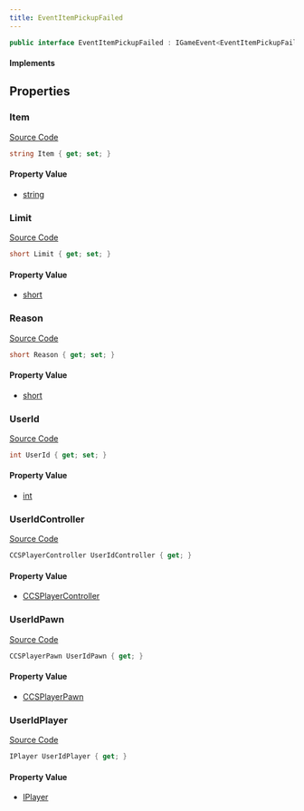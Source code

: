 ```yaml
---
title: EventItemPickupFailed
---
```


```csharp
public interface EventItemPickupFailed : IGameEvent<EventItemPickupFailed>
```

#### Implements

## Properties

### Item

[Source Code](https://github.com/swiftly-solution/swiftlys2/blob/main/managed/src/SwiftlyS2.Generated/GameEvents/Interfaces/EventItemPickupFailed.cs#L42)

```csharp
string Item { get; set; }
```

#### Property Value

- [string](https://learn.microsoft.com/dotnet/api/system.string)

### Limit

[Source Code](https://github.com/swiftly-solution/swiftlys2/blob/main/managed/src/SwiftlyS2.Generated/GameEvents/Interfaces/EventItemPickupFailed.cs#L52)

```csharp
short Limit { get; set; }
```

#### Property Value

- [short](https://learn.microsoft.com/dotnet/api/system.int16)

### Reason

[Source Code](https://github.com/swiftly-solution/swiftlys2/blob/main/managed/src/SwiftlyS2.Generated/GameEvents/Interfaces/EventItemPickupFailed.cs#L47)

```csharp
short Reason { get; set; }
```

#### Property Value

- [short](https://learn.microsoft.com/dotnet/api/system.int16)

### UserId

[Source Code](https://github.com/swiftly-solution/swiftlys2/blob/main/managed/src/SwiftlyS2.Generated/GameEvents/Interfaces/EventItemPickupFailed.cs#L37)

```csharp
int UserId { get; set; }
```

#### Property Value

- [int](https://learn.microsoft.com/dotnet/api/system.int32)

### UserIdController

[Source Code](https://github.com/swiftly-solution/swiftlys2/blob/main/managed/src/SwiftlyS2.Generated/GameEvents/Interfaces/EventItemPickupFailed.cs#L22)

```csharp
CCSPlayerController UserIdController { get; }
```

#### Property Value

- [CCSPlayerController](/docs/api/shared/schemadefinitions/ccsplayercontroller)

### UserIdPawn

[Source Code](https://github.com/swiftly-solution/swiftlys2/blob/main/managed/src/SwiftlyS2.Generated/GameEvents/Interfaces/EventItemPickupFailed.cs#L28)

```csharp
CCSPlayerPawn UserIdPawn { get; }
```

#### Property Value

- [CCSPlayerPawn](/docs/api/shared/schemadefinitions/ccsplayerpawn)

### UserIdPlayer

[Source Code](https://github.com/swiftly-solution/swiftlys2/blob/main/managed/src/SwiftlyS2.Generated/GameEvents/Interfaces/EventItemPickupFailed.cs#L31)

```csharp
IPlayer UserIdPlayer { get; }
```

#### Property Value

- [IPlayer](/docs/api/shared/players/iplayer)

